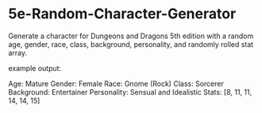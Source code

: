 # 5e-Random-Character-Generator
Generate a character for Dungeons and Dragons 5th edition with a random age, gender, race, class, background, personality, and randomly rolled stat array.

example output:

Age:         Mature
Gender:      Female
Race:        Gnome (Rock)
Class:       Sorcerer
Background:  Entertainer
Personality: Sensual and Idealistic
Stats:       [8, 11, 11, 14, 14, 15]

